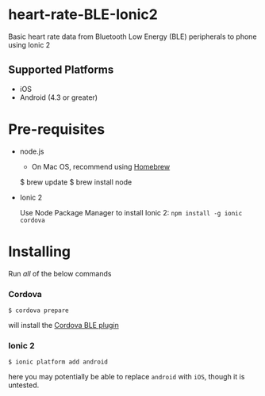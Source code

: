 # heart-rate-BLE-Ionic2

Basic heart rate data from Bluetooth Low Energy (BLE) peripherals to phone using Ionic 2

## Supported Platforms

* iOS
* Android (4.3 or greater)


# Pre-requisites

* node.js
  * On Mac OS, recommend using [Homebrew](http://brew.sh/)

  $ brew update
  $ brew install node

* Ionic 2

  Use Node Package Manager to install Ionic 2: `npm install -g ionic cordova`

# Installing

Run _all_ of the below commands

### Cordova

    $ cordova prepare

will install the [Cordova BLE plugin](https://github.com/don/cordova-plugin-ble-central/)

### Ionic 2

    $ ionic platform add android 

here you may potentially be able to replace `android` with `iOS`, though it is untested.


